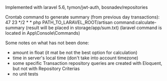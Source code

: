 

Implemented with laravel 5.6, tymon/jwt-auth, bosnadev/repositories

Crontab command to generate summary (from previous day transactions):
47 23 */2 * * php PATH_TO_LARAVEL_ROOT/artisan command:calculate-summary
(result will be placed in storage/app/sum.txt)
(laravel command is located in App\Console\Commands)


Some notes on what has not been done:
- amount in float (it mat be not the best option for calculation)
- time in server's local time (don't take into account timezone)
- some specific Transaction repository queries are created with Eloquent, but not with Repository Criterias 
- no unit tests